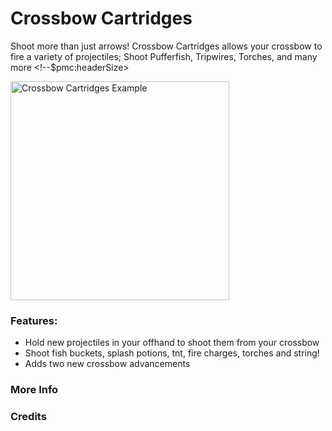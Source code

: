 # Crossbow Cartridges<!--$headerTitle--><!--$pmc:delete-->

Shoot more than just arrows! Crossbow Cartridges allows your crossbow to fire a variety of projectiles; Shoot Pufferfish, Tripwires, Torches, and many more <!--$pmc:headerSize>

<img src="images/crossbow_cartridges.webp" alt="Crossbow Cartridges Example" width="350"/> <!--$localAssetToURL--> <!--$modrinth:replaceWithVideo--> <!--$pmc:delete-->

### Features:
- Hold new projectiles in your offhand to shoot them from your crossbow
- Shoot fish buckets, splash potions, tnt, fire charges, torches and string!
- Adds two new crossbow advancements

### More Info
<!--$youtubeLinkInsert-->

<!--$wikiLinkInsert-->

### Credits
 <!--$creditsInsert -->

<!--$footerInsert-->